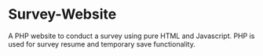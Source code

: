 # Survey-Website
A PHP website to conduct a survey using pure HTML and Javascript. PHP is used for survey resume and temporary save functionality.
